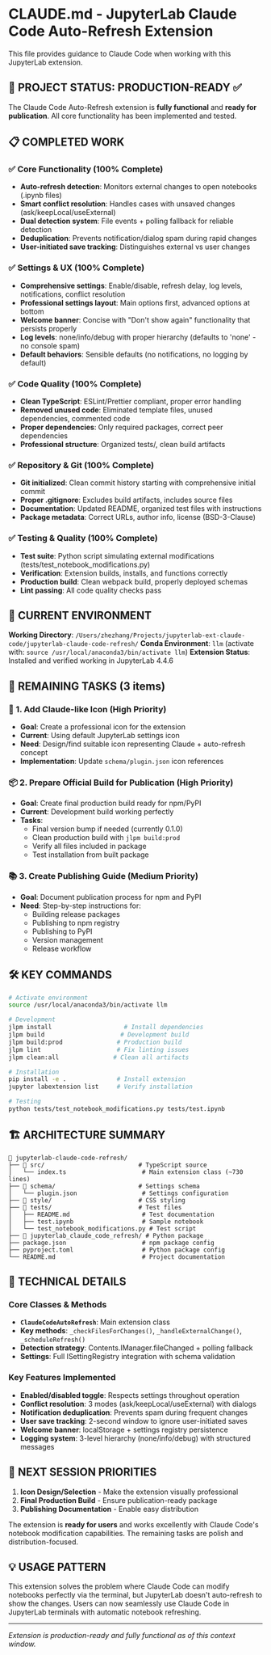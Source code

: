 # CLAUDE.md - JupyterLab Claude Code Auto-Refresh Extension

This file provides guidance to Claude Code when working with this JupyterLab extension.

## 🎯 PROJECT STATUS: PRODUCTION-READY ✅

The Claude Code Auto-Refresh extension is **fully functional** and **ready for publication**. All core functionality has been implemented and tested.

## 📋 COMPLETED WORK

### ✅ Core Functionality (100% Complete)
- **Auto-refresh detection**: Monitors external changes to open notebooks (.ipynb files)
- **Smart conflict resolution**: Handles cases with unsaved changes (ask/keepLocal/useExternal)
- **Dual detection system**: File events + polling fallback for reliable detection
- **Deduplication**: Prevents notification/dialog spam during rapid changes
- **User-initiated save tracking**: Distinguishes external vs user changes

### ✅ Settings & UX (100% Complete)
- **Comprehensive settings**: Enable/disable, refresh delay, log levels, notifications, conflict resolution
- **Professional settings layout**: Main options first, advanced options at bottom
- **Welcome banner**: Concise with "Don't show again" functionality that persists properly
- **Log levels**: none/info/debug with proper hierarchy (defaults to 'none' - no console spam)
- **Default behaviors**: Sensible defaults (no notifications, no logging by default)

### ✅ Code Quality (100% Complete)
- **Clean TypeScript**: ESLint/Prettier compliant, proper error handling
- **Removed unused code**: Eliminated template files, unused dependencies, commented code
- **Proper dependencies**: Only required packages, correct peer dependencies
- **Professional structure**: Organized tests/, clean build artifacts

### ✅ Repository & Git (100% Complete)
- **Git initialized**: Clean commit history starting with comprehensive initial commit
- **Proper .gitignore**: Excludes build artifacts, includes source files
- **Documentation**: Updated README, organized test files with instructions
- **Package metadata**: Correct URLs, author info, license (BSD-3-Clause)

### ✅ Testing & Quality (100% Complete)
- **Test suite**: Python script simulating external modifications (tests/test_notebook_modifications.py)
- **Verification**: Extension builds, installs, and functions correctly
- **Production build**: Clean webpack build, properly deployed schemas
- **Lint passing**: All code quality checks pass

## 🔄 CURRENT ENVIRONMENT

**Working Directory**: `/Users/zhezhang/Projects/jupyterlab-ext-claude-code/jupyterlab-claude-code-refresh/`
**Conda Environment**: `llm` (activate with: `source /usr/local/anaconda3/bin/activate llm`)
**Extension Status**: Installed and verified working in JupyterLab 4.4.6

## 📝 REMAINING TASKS (3 items)

### 🎨 1. Add Claude-like Icon (High Priority)
- **Goal**: Create a professional icon for the extension
- **Current**: Using default JupyterLab settings icon  
- **Need**: Design/find suitable icon representing Claude + auto-refresh concept
- **Implementation**: Update `schema/plugin.json` icon references

### 📦 2. Prepare Official Build for Publication (High Priority)  
- **Goal**: Create final production build ready for npm/PyPI
- **Current**: Development build working perfectly
- **Tasks**:
  - Final version bump if needed (currently 0.1.0)
  - Clean production build with `jlpm build:prod`
  - Verify all files included in package
  - Test installation from built package

### 📚 3. Create Publishing Guide (Medium Priority)
- **Goal**: Document publication process for npm and PyPI
- **Need**: Step-by-step instructions for:
  - Building release packages
  - Publishing to npm registry
  - Publishing to PyPI
  - Version management
  - Release workflow

## 🛠 KEY COMMANDS

```bash
# Activate environment
source /usr/local/anaconda3/bin/activate llm

# Development
jlpm install                    # Install dependencies  
jlpm build                     # Development build
jlpm build:prod               # Production build
jlpm lint                     # Fix linting issues
jlpm clean:all               # Clean all artifacts

# Installation
pip install -e .              # Install extension
jupyter labextension list     # Verify installation

# Testing
python tests/test_notebook_modifications.py tests/test.ipynb
```

## 🏗 ARCHITECTURE SUMMARY

```
📁 jupyterlab-claude-code-refresh/
├── 📁 src/                          # TypeScript source
│   └── index.ts                     # Main extension class (~730 lines)
├── 📁 schema/                       # Settings schema
│   └── plugin.json                  # Settings configuration
├── 📁 style/                        # CSS styling
├── 📁 tests/                        # Test files
│   ├── README.md                    # Test documentation
│   ├── test.ipynb                   # Sample notebook
│   └── test_notebook_modifications.py # Test script
├── 📁 jupyterlab_claude_code_refresh/ # Python package
├── package.json                     # npm package config
├── pyproject.toml                   # Python package config
└── README.md                        # Project documentation
```

## 🧠 TECHNICAL DETAILS

### Core Classes & Methods
- **`ClaudeCodeAutoRefresh`**: Main extension class
- **Key methods**: `_checkFilesForChanges()`, `_handleExternalChange()`, `_scheduleRefresh()`
- **Detection strategy**: Contents.IManager.fileChanged + polling fallback
- **Settings**: Full ISettingRegistry integration with schema validation

### Key Features Implemented
- **Enabled/disabled toggle**: Respects settings throughout operation
- **Conflict resolution**: 3 modes (ask/keepLocal/useExternal) with dialogs
- **Notification deduplication**: Prevents spam during frequent changes
- **User save tracking**: 2-second window to ignore user-initiated saves
- **Welcome banner**: localStorage + settings registry persistence
- **Logging system**: 3-level hierarchy (none/info/debug) with structured messages

## 🚀 NEXT SESSION PRIORITIES

1. **Icon Design/Selection** - Make the extension visually professional
2. **Final Production Build** - Ensure publication-ready package
3. **Publishing Documentation** - Enable easy distribution

The extension is **ready for users** and works excellently with Claude Code's notebook modification capabilities. The remaining tasks are polish and distribution-focused.

## 💡 USAGE PATTERN

This extension solves the problem where Claude Code can modify notebooks perfectly via the terminal, but JupyterLab doesn't auto-refresh to show the changes. Users can now seamlessly use Claude Code in JupyterLab terminals with automatic notebook refreshing.

---
*Extension is production-ready and fully functional as of this context window.*